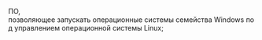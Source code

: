 ПО, позволяющее запускать операционные системы семейства Windows под управлением операционной системы Linux;